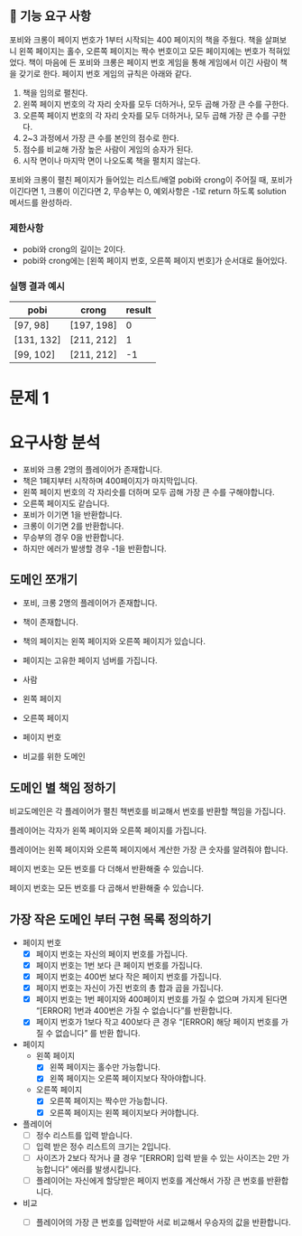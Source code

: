 ## 🚀 기능 요구 사항

포비와 크롱이 페이지 번호가 1부터 시작되는 400 페이지의 책을 주웠다. 책을 살펴보니 왼쪽 페이지는 홀수, 오른쪽 페이지는 짝수 번호이고 모든 페이지에는 번호가 적혀있었다. 책이 마음에 든 포비와 크롱은 페이지 번호 게임을 통해 게임에서 이긴 사람이 책을 갖기로 한다. 페이지 번호 게임의 규칙은 아래와 같다.

1. 책을 임의로 펼친다.
2. 왼쪽 페이지 번호의 각 자리 숫자를 모두 더하거나, 모두 곱해 가장 큰 수를 구한다.
3. 오른쪽 페이지 번호의 각 자리 숫자를 모두 더하거나, 모두 곱해 가장 큰 수를 구한다.
4. 2~3 과정에서 가장 큰 수를 본인의 점수로 한다.
5. 점수를 비교해 가장 높은 사람이 게임의 승자가 된다.
6. 시작 면이나 마지막 면이 나오도록 책을 펼치지 않는다.

포비와 크롱이 펼친 페이지가 들어있는 리스트/배열 pobi와 crong이 주어질 때, 포비가 이긴다면 1, 크롱이 이긴다면 2, 무승부는 0, 예외사항은 -1로 return 하도록 solution 메서드를 완성하라.

### 제한사항

- pobi와 crong의 길이는 2이다.
- pobi와 crong에는 [왼쪽 페이지 번호, 오른쪽 페이지 번호]가 순서대로 들어있다.

### 실행 결과 예시

| pobi | crong | result |
| --- | --- | --- |
| [97, 98] | [197, 198] | 0 |
| [131, 132] | [211, 212] | 1 |
| [99, 102] | [211, 212] | -1 |
# 문제 1

# 요구사항 분석

- 포비와 크롱 2명의 플레이어가 존재합니다.
- 책은 1페지부터 시작하며 400페이지가 마지막입니다.
- 왼쪽 페이지 번호의 각 자리숫를 더하며 모두 곱해 가장 큰 수를 구해야합니다.
- 오른쪽 페이지도 같습니다.
- 포비가 이기면 1을 반환합니다.
- 크롱이 이기면 2를 반환합니다.
- 무승부의 경우 0을 반환합니다.
- 하지만 에러가 발생할 경우 -1을 반환합니다.

## 도메인 쪼개기

- 포비, 크롱 2명의 플레이어가 존재합니다.
- 책이 존재합니다.
- 책의 페이지는 왼쪽 페이지와 오른쪽 페이지가 있습니다.
- 페이지는 고유한 페이지 넘버를 가집니다.

- 사람
- 왼쪽 페이지
- 오른쪽 페이지
- 페이지 번호
- 비교를 위한 도메인

## 도메인 별 책임 정하기

비교도메인은 각 플레이어가 펼친 책번호를 비교해서 번호를 반환할 책임을 가집니다.

플레이어는 각자가 왼쪽 페이지와 오른쪽 페이지를 가집니다.

플레이어는 왼쪽 페이지와 오른쪽 페이지에서 계산한 가장 큰 숫자를 알려줘야 합니다.

페이지 번호는 모든 번호를 다 더해서 반환해줄 수 있습니다.

페이지 번호는 모든 번호를 다 곱해서 반환해줄 수 있습니다.

## 가장 작은 도메인 부터 구현 목록 정의하기

- 페이지 번호
    - [x]  페이지 번호는 자신의 페이지 번호를 가집니다.
    - [x]  페이지 번호는 1번 보다 큰 페이지 번호를 가집니다.
    - [x]  페이지 번호는 400번 보다 작은 페이지 번호를 가집니다.
    - [x]  페이지 번호는 자신이 가진 번호의 총 합과 곱을 가집니다.
    - [x]  페이지 번호는 1번 페이지와 400페이지 번호를 가질 수 없으며 가지게 된다면 “[ERROR] 1번과 400번은 가질 수 없습니다”를 반환합니다.
    - [x]  페이지 번호가 1보다 작고 400보다 큰 경우 “[ERROR] 해당 페이지 번호를 가질 수 없습니다” 를 반환 합니다.
- 페이지
    - 왼쪽 페이지
        - [x]  왼쪽 페이지는 홀수만 가능합니다.
        - [x]  왼쪽 페이지는 오른쪽 페이지보다 작아야합니다.
    - 오른쪽 페이지
        - [x]  오른쪽 페이지는 짝수만 가능합니다.
        - [x]  오른쪽 페이지는 왼쪽 페이지보다 커야합니다.
- 플레이어
    - [ ]  정수 리스트를 입력 받습니다.
    - [ ]  입력 받은 정수 리스트의 크기는 2입니다.
    - [ ]  사이즈가 2보다 작거나 클 경우 “[ERROR] 입력 받을 수 있는 사이즈는 2만 가능합니다” 에러를 발생시킵니다.
    - [ ]  플레이어는 자신에게 할당받은 페이지 번호를 계산해서 가장 큰 번호를 반환합니다.
- 비교
    - [ ]  플레이어의 가장 큰 번호를 입력받아 서로 비교해서 우승자의 값을 반환합니다.

